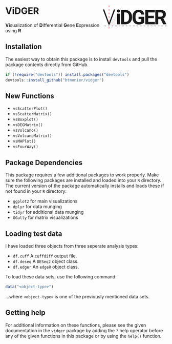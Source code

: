 ViDGER <img src="vignettes/vidger-logo.png" align="right" />
==================================================
**Vi**sualization of **D**ifferential **G**ene **E**xpression using **R**

Installation
------------
The easiest way to obtain this package is to install `devtools` and pull the package contents directly from GitHub.

``` r
if (!require("devtools")) install.packages("devtools")
devtools::install_github("btmonier/vidger")
```

New Functions
-------------
* `vsScatterPlot()`
* `vsScatterMatrix()`
* `vsBoxplot()`
* `vsDEGMatrix()`
* `vsVolcano()`
* `vsVolcanoMatrix()`
* `vsMAPlot()`
* `vsFourWay()`

Package Dependencies
--------------------
This package requires a few additional packages to work properly. Make sure the following packages are installed and loaded into your `R` directory. The current version of the package automatically installs and loads these if not found in your `R` directory:

* `ggplot2` for main visualizations
* `dplyr` for data munging
* `tidyr` for additional data munging
* `GGally` for matrix visualizations

Loading test data
-----------------
I have loaded three objects from three seperate analysis types:

* `df.cuff` A `cuffdiff` output file.
* `df.deseq` A `DESeq2` object class.
* `df.edger` An `edgeR` object class.

To load these data sets, use the following command:

``` r
data("<object-type>")
```
...where `<object-type>` is one of the previously mentioned data sets.

Getting help
------------
For additional information on these functions, please see the given documentation in the `vidger` package by adding the `?` help operator before any of the given functions in this package or by using the `help()` function. 
